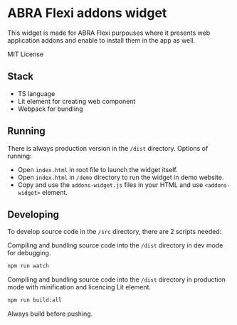 # ABRA Flexi addons widget

This widget is made for ABRA Flexi purpouses where it presents web application addons and enable to install them in the app as well.

MIT License

## Stack

- TS language
- Lit element for creating web component
- Webpack for bundling

## Running

There is always production version in the `/dist` directory.
Options of running:
- Open `index.html` in root file to launch the widget itself.
- Open `index.html` in `/demo` directory to run the widget in demo website.
- Copy and use the `addons-widget.js` files in your HTML and use `<addons-widget>` element.

## Developing

To develop source code in the `/src` directory, there are 2 scripts needed:

Compiling and bundling source code into the `/dist` directory in dev mode for debugging.
```bash
npm run watch
```

Compiling and bundling source code into the `/dist` directory in production mode with minification and licencing Lit element.
```bash
npm run build:all
```

Always build before pushing.